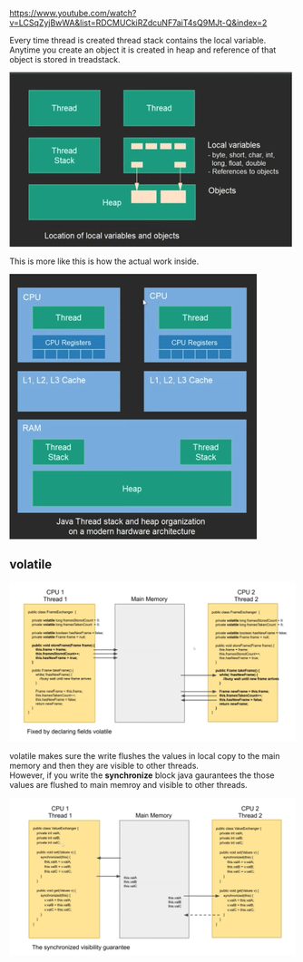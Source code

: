 
https://www.youtube.com/watch?v=LCSqZyjBwWA&list=RDCMUCkiRZdcuNF7aiT4sQ9MJt-Q&index=2

Every time thread is created thread stack contains the local variable. Anytime you create an object it is created in heap and reference of that object is stored in treadstack. 

![](https://github.com/xXLogicNotFoundXx/Concurrency/blob/main/1%20Thread%20Creation%20%26%20Memory/img/ThreadMem.png)

This is more like this is how the actual work inside. 

![](https://github.com/xXLogicNotFoundXx/Concurrency/blob/main/1%20Thread%20Creation%20%26%20Memory/img/ThreadMem1.png)

## volatile
![](https://github.com/xXLogicNotFoundXx/Concurrency/blob/main/1%20Thread%20Creation%20%26%20Memory/img/volatile.png)

volatile makes sure the write flushes the values in local copy to the main memory and then they are visible to other threads.\
However, if you write the **synchronize** block java gaurantees the those values are flushed to main memroy and visible to other threads.

![](https://github.com/xXLogicNotFoundXx/Concurrency/blob/main/1%20Thread%20Creation%20%26%20Memory/img/synchronize.png)
 
